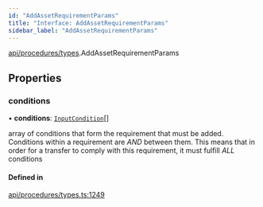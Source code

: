 ```yaml
---
id: "AddAssetRequirementParams"
title: "Interface: AddAssetRequirementParams"
sidebar_label: "AddAssetRequirementParams"
---
```


[api/procedures/types](../../../../../modules/API/Procedures/Types/Types.md).AddAssetRequirementParams

## Properties

### conditions

• **conditions**: [`InputCondition`](../../../../../modules/API/Entities/Types/Types.md#inputcondition)[]

array of conditions that form the requirement that must be added.
  Conditions within a requirement are *AND* between them. This means that in order
  for a transfer to comply with this requirement, it must fulfill *ALL* conditions

#### Defined in

[api/procedures/types.ts:1249](https://github.com/PolymeshAssociation/polymesh-sdk/blob/8a9158669/src/api/procedures/types.ts#L1249)
